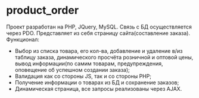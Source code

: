 # product_order

Проект разработан на PHP, JQuery, MySQL. Связь с БД осуществляется через PDO. Представляет из себя страницу сайта(составление заказа).
Функционал:
- Выбор из списка товара, его кол-ва, добавление и удаление в/из таблицу заказа, динамического просчёта розничной и оптовой цены,
вывод информации(по самим товарам, предупреждения, оповещение об успешном создании заказа);
- Валидация как со стороны JS, так и со стороны PHP;
- Получение информации о товарах из БД и сохранение заказов;
- Динамическая страница, все запросы реализованы через AJAX.